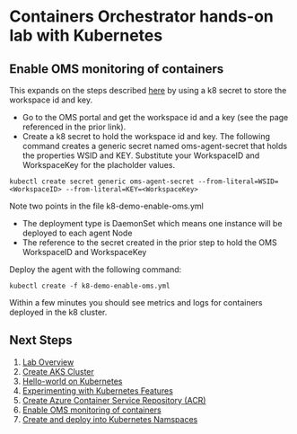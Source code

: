 # Containers Orchestrator hands-on lab with Kubernetes

## Enable OMS monitoring of containers

This expands on the steps described [here](https://docs.microsoft.com/en-us/azure/container-service/container-service-kubernetes-oms) by using a k8 secret to store the workspace id and key.

 - Go to the OMS portal and get the workspace id and a key (see the page referenced in the prior link).
 - Create a k8 secret to hold the workspace id and key. The following command creates a generic secret named oms-agent-secret that holds the properties WSID and KEY. Substitute your WorkspaceID and WorkspaceKey for the placholder values.

```shell
kubectl create secret generic oms-agent-secret --from-literal=WSID=<WorkspaceID> --from-literal=KEY=<WorkspaceKey>
```

Note two points in the file k8-demo-enable-oms.yml
 - The deployment type is DaemonSet which means one instance will be deployed to each agent Node
 - The reference to the secret created in the prior step to hold the OMS WorkspaceID and WorkspaceKey

Deploy the agent with the following command:

```shell
kubectl create -f k8-demo-enable-oms.yml
```

Within a few minutes you should see metrics and logs for containers deployed in the k8 cluster.

## Next Steps

1. [Lab Overview](README.md)
1. [Create AKS Cluster](create-aks-cluster.md)
1. [Hello-world on Kubernetes](k8s-hello-world.md)
1. [Experimenting with Kubernetes Features](k8s-features.md)
1. [Create Azure Container Service Repository (ACR)](using-acr.md)
1. [Enable OMS monitoring of containers](oms.md)
1. [Create and deploy into Kubernetes Namspaces](k8s-namespaces.md)
